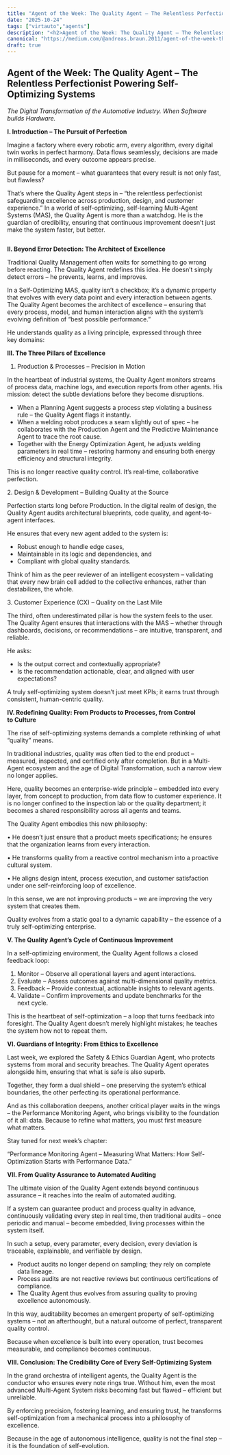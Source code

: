 ```yaml
---
title: "Agent of the Week: The Quality Agent – The Relentless Perfectionist Powering Self-Optimizing…"
date: "2025-10-24"
tags: ["virtauto","agents"]
description: "<h2>Agent of the Week: The Quality Agent – The Relentless Perfectionist Powering Self-Optimizing Systems</h2><p><em>The Digital Transformati…"
canonical: "https://medium.com/@andreas.braun.2011/agent-of-the-week-the-quality-agent-the-relentless-perfectionist-powering-self-optimizing-a3bd0158e294?source=rss-30b522a0a3d7------2"
draft: true
---
```


<h2>Agent of the Week: The Quality Agent – The Relentless Perfectionist Powering Self-Optimizing Systems</h2><p><em>The Digital Transformation of the Automotive Industry. When Software builds Hardware.</em></p><p><strong>I. Introduction – The Pursuit of Perfection</strong></p><p>Imagine a factory where every robotic arm, every algorithm, every digital twin works in perfect harmony. Data flows seamlessly, decisions are made in milliseconds, and every outcome appears precise.</p><p>But pause for a moment – what guarantees that every result is not only fast, but flawless?</p><p>That’s where the Quality Agent steps in – “the relentless perfectionist safeguarding excellence across production, design, and customer experience.” In a world of self-optimizing, self-learning Multi-Agent Systems (MAS), the Quality Agent is more than a watchdog. He is the guardian of credibility, ensuring that continuous improvement doesn’t just make the system faster, but better.</p><figure><img alt="" src="https://cdn-images-1.medium.com/max/512/1*RL1toa_ZAz2cUmxyR7ITlg@2x.jpeg" /></figure><p><strong>II. Beyond Error Detection: The Architect of Excellence</strong></p><p>Traditional Quality Management often waits for something to go wrong before reacting. The Quality Agent redefines this idea. He doesn’t simply detect errors – he prevents, learns, and improves.</p><p>In a Self-Optimizing MAS, quality isn’t a checkbox; it’s a dynamic property that evolves with every data point and every interaction between agents. The Quality Agent becomes the architect of excellence – ensuring that every process, model, and human interaction aligns with the system’s evolving definition of “best possible performance.”</p><p>He understands quality as a living principle, expressed through three key domains:</p><p><strong>III. The Three Pillars of Excellence</strong></p><ol><li>Production &amp; Processes – Precision in Motion</li></ol><p>In the heartbeat of industrial systems, the Quality Agent monitors streams of process data, machine logs, and execution reports from other agents. His mission: detect the subtle deviations before they become disruptions.</p><ul><li>When a Planning Agent suggests a process step violating a business rule – the Quality Agent flags it instantly.</li><li>When a welding robot produces a seam slightly out of spec – he collaborates with the Production Agent and the Predictive Maintenance Agent to trace the root cause.</li><li>Together with the Energy Optimization Agent, he adjusts welding parameters in real time – restoring harmony and ensuring both energy efficiency and structural integrity.</li></ul><p>This is no longer reactive quality control. It’s real-time, collaborative perfection.</p><p>2. Design &amp; Development – Building Quality at the Source</p><p>Perfection starts long before Production. In the digital realm of design, the Quality Agent audits architectural blueprints, code quality, and agent-to-agent interfaces.</p><p>He ensures that every new agent added to the system is:</p><ul><li>Robust enough to handle edge cases,</li><li>Maintainable in its logic and dependencies, and</li><li>Compliant with global quality standards.</li></ul><p>Think of him as the peer reviewer of an intelligent ecosystem – validating that every new brain cell added to the collective enhances, rather than destabilizes, the whole.</p><p>3. Customer Experience (CX) – Quality on the Last Mile</p><p>The third, often underestimated pillar is how the system feels to the user. The Quality Agent ensures that interactions with the MAS – whether through dashboards, decisions, or recommendations – are intuitive, transparent, and reliable.</p><p>He asks:</p><ul><li>Is the output correct and contextually appropriate?</li><li>Is the recommendation actionable, clear, and aligned with user expectations?</li></ul><p>A truly self-optimizing system doesn’t just meet KPIs; it earns trust through consistent, human-centric quality.</p><p><strong>IV. Redefining Quality: From Products to Processes, from Control to Culture</strong></p><p>The rise of self-optimizing systems demands a complete rethinking of what “quality” means.</p><p>In traditional industries, quality was often tied to the end product – measured, inspected, and certified only after completion. But in a Multi-Agent ecosystem and the age of Digital Transformation, such a narrow view no longer applies.</p><p>Here, quality becomes an enterprise-wide principle – embedded into every layer, from concept to production, from data flow to customer experience. It is no longer confined to the inspection lab or the quality department; it becomes a shared responsibility across all agents and teams.</p><p>The Quality Agent embodies this new philosophy:</p><p>•	He doesn’t just ensure that a product meets specifications; he ensures that the organization learns from every interaction.</p><p>•	He transforms quality from a reactive control mechanism into a proactive cultural system.</p><p>•	He aligns design intent, process execution, and customer satisfaction under one self-reinforcing loop of excellence.</p><p>In this sense, we are not improving products – we are improving the very system that creates them.</p><p>Quality evolves from a static goal to a dynamic capability – the essence of a truly self-optimizing enterprise.</p><p><strong>V. The Quality Agent’s Cycle of Continuous Improvement</strong></p><p>In a self-optimizing environment, the Quality Agent follows a closed feedback loop:</p><ol><li>Monitor – Observe all operational layers and agent interactions.</li><li>Evaluate – Assess outcomes against multi-dimensional quality metrics.</li><li>Feedback – Provide contextual, actionable insights to relevant agents.</li><li>Validate – Confirm improvements and update benchmarks for the next cycle.</li></ol><p>This is the heartbeat of self-optimization – a loop that turns feedback into foresight. The Quality Agent doesn’t merely highlight mistakes; he teaches the system how not to repeat them.</p><p><strong>VI. Guardians of Integrity: From Ethics to Excellence</strong></p><p>Last week, we explored the Safety &amp; Ethics Guardian Agent, who protects systems from moral and security breaches. The Quality Agent operates alongside him, ensuring that what is safe is also superb.</p><p>Together, they form a dual shield – one preserving the system’s ethical boundaries, the other perfecting its operational performance.</p><p>And as this collaboration deepens, another critical player waits in the wings – the Performance Monitoring Agent, who brings visibility to the foundation of it all: data. Because to refine what matters, you must first measure what matters.</p><p>Stay tuned for next week’s chapter:</p><p>“Performance Monitoring Agent – Measuring What Matters: How Self-Optimization Starts with Performance Data.”</p><p><strong>VII. From Quality Assurance to Automated Auditing</strong></p><p>The ultimate vision of the Quality Agent extends beyond continuous assurance – it reaches into the realm of automated auditing.</p><p>If a system can guarantee product and process quality in advance, continuously validating every step in real time, then traditional audits – once periodic and manual – become embedded, living processes within the system itself.</p><p>In such a setup, every parameter, every decision, every deviation is traceable, explainable, and verifiable by design.</p><ul><li>Product audits no longer depend on sampling; they rely on complete data lineage.</li><li>Process audits are not reactive reviews but continuous certifications of compliance.</li><li>The Quality Agent thus evolves from assuring quality to proving excellence autonomously.</li></ul><p>In this way, auditability becomes an emergent property of self-optimizing systems – not an afterthought, but a natural outcome of perfect, transparent quality control.</p><p>Because when excellence is built into every operation, trust becomes measurable, and compliance becomes continuous.</p><p><strong>VIII. Conclusion: The Credibility Core of Every Self-Optimizing System</strong></p><p>In the grand orchestra of intelligent agents, the Quality Agent is the conductor who ensures every note rings true. Without him, even the most advanced Multi-Agent System risks becoming fast but flawed – efficient but unreliable.</p><p>By enforcing precision, fostering learning, and ensuring trust, he transforms self-optimization from a mechanical process into a philosophy of excellence.</p><p>Because in the age of autonomous intelligence, quality is not the final step – it is the foundation of self-evolution.</p><img alt="" height="1" src="https://medium.com/_/stat?event=post.clientViewed&amp;referrerSource=full_rss&amp;postId=a3bd0158e294" width="1" />

